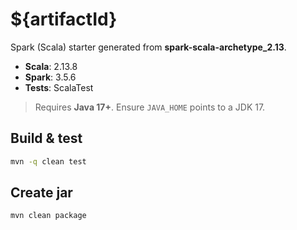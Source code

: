 # ${artifactId}

Spark (Scala) starter generated from **spark-scala-archetype_2.13**.

- **Scala**: 2.13.8
- **Spark**: 3.5.6  
- **Tests**: ScalaTest

> Requires **Java 17+**. Ensure `JAVA_HOME` points to a JDK 17.

## Build & test

```bash
mvn -q clean test
```

## Create jar

```bash
mvn clean package
```
